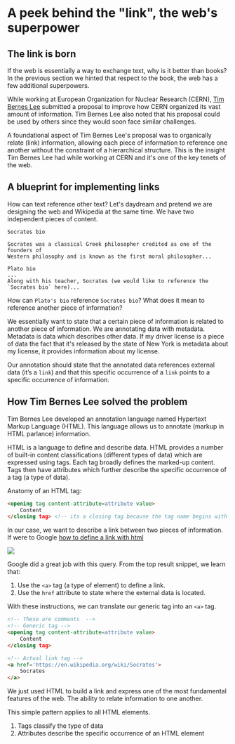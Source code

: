 # A peek behind the "link", the web's superpower

## The link is born

If the web is essentially a way to exchange text, why is it better than books?
In the previous section we hinted that respect to the book, the web has a few
additional superpowers.

While working at European Organization for Nuclear Research (CERN), [Tim Bernes
Lee](https://en.wikipedia.org/wiki/Tim_Berners-Lee) submitted a proposal to
improve how CERN organized its vast amount of information. Tim Bernes Lee also
noted that his proposal could be used by others since they would soon face
similar challenges.

A foundational aspect of Tim Bernes Lee's proposal was to organically relate
(link) information, allowing each piece of information to reference one another
without the constraint of a hierarchical structure. This is the insight Tim
Bernes Lee had while working at CERN and it's one of the key tenets of the web.

## A blueprint for implementing links

How can text reference other text? Let's daydream and pretend we are designing
the web and Wikipedia at the same time. We have two independent pieces of
content.

```
Socrates bio

Socrates was a classical Greek philosopher credited as one of the founders of
Western philosophy and is known as the first moral philosopher...

Plato bio
...
Along with his teacher, Socrates (we would like to reference the `Socrates bio` here)...
```

How can `Plato's bio` reference `Socrates bio`? What does it mean to reference
another piece of information?

We essentially want to state that a certain piece of information is related to
another piece of information. We are annotating data with metadata. Metadata is
data which describes other data. If my driver license is a piece of data the
fact that it's released by the state of New York is metadata about my license,
it provides information about my license.

Our annotation should state that the annotated data references external data
(it’s a  `link`) and that this specific occurrence of a `link` points to a
specific occurrence of information.

## How Tim Bernes Lee solved the problem

Tim Bernes Lee developed an annotation language named Hypertext Markup Language
(HTML). This language allows us to annotate (markup in HTML parlance)
information.

HTML is a language to define and describe data. HTML provides a number of
built-in content classifications (different types of data) which are expressed
using tags. Each tag broadly defines the marked-up content. Tags then have
attributes which further describe the specific occurrence of a tag (a type of
data).

Anatomy of an HTML tag:

```html
<opening tag content-attribute=attribute value>
    Content
</closing tag> <!-- its a closing tag because the tag name begins with a '/'. By the way, this is an HTML comment -->
```

In our case, we want to describe a link between two pieces of information. If
were to Google [how to define a link with html]()

![](https://curriculum-content.s3.amazonaws.com/web-development/how-to-define-a-link-with-html.jpeg)

Google did a great job with this query. From the top result snippet, we learn
that:

1. Use the `<a>` tag (a type of element) to define a link.
2. Use the `href` attribute to state where the external data is located.

With these instructions, we can translate our generic tag into an `<a>` tag. 

```html
<!-- These are comments  -->
<!-- Generic tag -->
<opening tag content-attribute=attribute value>
    Content
</closing tag>

<!-- Actual link tag -->
<a href='https://en.wikipedia.org/wiki/Socrates'>
    Socrates
</a>
```

We just used HTML to build a link and express one of the most fundamental
features of the web. The ability to relate information to one another. 

This simple pattern applies to all HTML elements.

1. Tags classify the type of data
2. Attributes describe the specific occurrence of an HTML element
